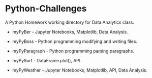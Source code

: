 # Python-Challenges

A Python Homework working directory for Data Analytics class.

- myPyBer - Jupyter Notebooks, Matplotlib, Data Analysis.

- myPyBoss - Python programming modifying and writing files.

- myPyParagraph - Python programming parsing paragraphs.

- myPySurf - DataFrame.plot(), API.

- myPyWeather - Jupyter Notebooks, Matplotlib, API, Data Analysis.
